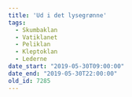 ```yaml
---
title: 'Ud i det lysegrønne'
tags:
  - Skumbaklan
  - Vatiklanet
  - Peliklan
  - Kleptoklan
  - Lederne
date_start: "2019-05-30T09:00:00"
date_end: "2019-05-30T22:00:00"
old_id: 7285
---
```

